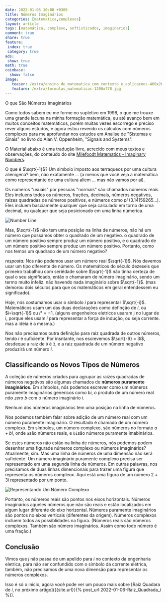 ```yaml
---
date: 2022-01-05 10:00 +0300
title: Números Imaginários
categories: [matematica,complexos]
layout: article
tags: [matemática, complexo, softisticados, imaginarios]
comment: true
share: true
feature:
 index: true
 category: true
ads:
 show: true
math: true
coinbase:
  show: false
image:
   teaser: /extra/ensino_de_matematica_com_contexto_e_aplicacoes-400x267.jpg
   feature: /extra/formulas_matematicas-1200x778.jpg
---
```


O que São Números Imaginários

<!--more-->

Como todos sabem eu me forme no supletivo em 1998, o que me trouxe uma grande lacuna na minha formação matemática, eu até avanço bem em muitos conceitos matemáticos, porém muitas vezes escorrego e preciso rever alguns estudos, e agora estou revendo os cálculos com números complexos para me aprofundar nos estudos em Analise de "Sistemas e Sinais" no livro do Alan V. Oppenheim, "Signals and Systems".

O Material abaixo é uma tradução livre, acrecido com meus textos e observações,  do conteúdo do site [Milefoodt Matematics - Imaginary Numbers](http://www.milefoot.com/math/complex/imagnumbers.htm).

O que é $\sqrt{-1}$? Um simbolo imposto aos terraqueos por uma cultura alienigena? bem, não exatamente ... (a menos que você veja a matemática como representante de uma cultura aliem ... mas não vamos por ai).

Os numeros "usuais" por pessoas "normais" são chamados números reais. Eles incluens todos os números, frações, decimais, números negativos, raizes quadradas de números positivos, e números como _pi_ (3.14159265...). Eles incluem basciamente qualquer que seja calculado em torno de uma decimal, ou qualquer que seja posicionado em uma linha númerica.

![Number Line](/images/matematica/numberline.gif)

Mas, $\sqrt{-1}$ não tem uma posição na linha de números, não há um número que possamos obter o quadrado de um negativo. o quadrado de um número positivo sempre produz um número positivo, e o quadrado de um número positivo sempre produz um número positivo. Portanto, como nos temos um quadrado de um número negativo?

_resposta:_ Nos não podemos usar um número real $\sqrt{-1}$. Nós devemos usar um típo diferente de número. Os matemáticos do  século dezeseis que primeiro trabalhou com seriédade sobre $\sqrt{-1}$ não tinha certeza de qual o seu significado, então o chamaram de número imaginário, sendo um termo muito infeliz. não havendo nada imaginário sobre  $\sqrt{-1}$. (mas demorou dois séculos para que os matemáticos em geral entendessem eu significado). 

Hoje, nós costumamos usar o símbolo _i_ para representar $\sqrt{-i}$. Matemáticos usam um das duas declarações como definção de _i_, ou $i=\sqrt{-1}$ ou $i²=-1$. (alguns engenheiros eletricos usaram j no lugar de i, porque eles usam _i_ para representar a força de indução, ou seja corrente. mas a ideia é a mesma.)

Nos não precisamos outra definição para raiz quadrada de outros números, tendo _i_ é suficiente. Por insntante, nos escrevemos $\sqrt{-9} = 3i$, desdeque a raiz de `9` é `3`, e a raiz quadrada de um número negativo produzirá um número _i_.

## Classificando os Novos Típos de Números

A coleção de números criados para agrupar as raizes quadradas de números negativos são algumas chamados de **números puramente imaginários**. Em símbolos, nós podemos escrever como um números puramente imaginários genericos como _bi_, o produto de um número real _não zero_ _b_ com o número imaginário _i_.

Nenhum dos números imaginários tem uma posição na linha de números.

Nos podemos também falar sobre adição de um número real com um número puramente imaginário. O resultado é chamado de um número complexo. Em símbolos, um número complexo, são números no formato $a + bi$, onde `a`são números reais, e `bi`são números puramente imabinários.

Se estes números não estão na linha de números, nós podemos podem desenhar uma figurade números complexo ou números imaginários? Atualmente, sim. Mas uma linha de números de uma dimensão não será suficiente. Um número imaginário puramente complexo precisa ser representado em uma segunda linha de números. Em outras palavras, nos precisamos de duas linhas dimencionais para trazer uma figura que representa os números compleox. Aqui está uma figura de um número $2+3i$ representado por um ponto.


![Representando Um Número Complexo](/images/matematica/argand.gif)

Portanto, os números reais são pontos nos eixos horizontais. Números imaginários aqueles números que não são reais e estão localizados em algum lugar diferente do eixo horizontal. Números puramente imaginários são pontos no eixos verticais (diferentes da origem). Números complexos incluem todos as possiblidades na figura. (Números reais são números complexos. Também são número imaginários. Assim como todo número é uma fração.)

## Conclusão

Vimos que _j_ não passa de um apelido para _i_ no contexto da engenharia eletrica, para não ser confundido com o símbolo da corrente elétrica, também, não precisamos de uma nova dimensão para representar os números complexos.

Isso é só o inicio, agora você pode ver um pouco mais sobre [Raiz Quadara de _i_, no próximo artigo]({{site.url}}{% post_url 2022-01-06-Raiz_Quadrada_i %}).
